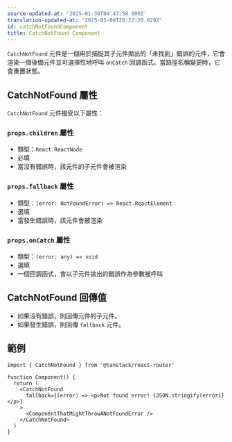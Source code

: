 ```yaml
---
source-updated-at: '2025-01-30T04:47:58.000Z'
translation-updated-at: '2025-05-08T20:22:20.829Z'
id: catchNotFoundComponent
title: CatchNotFound Component
---
```


`CatchNotFound` 元件是一個用於捕捉其子元件拋出的「未找到」錯誤的元件，它會渲染一個後備元件並可選擇性地呼叫 `onCatch` 回調函式。當路徑名稱變更時，它會重置狀態。

## CatchNotFound 屬性

`CatchNotFound` 元件接受以下屬性：

### `props.children` 屬性

- 類型：`React.ReactNode`
- 必填
- 當沒有錯誤時，該元件的子元件會被渲染

### `props.fallback` 屬性

- 類型：`(error: NotFoundError) => React.ReactElement`
- 選填
- 當發生錯誤時，該元件會被渲染

### `props.onCatch` 屬性

- 類型：`(error: any) => void`
- 選填
- 一個回調函式，會以子元件拋出的錯誤作為參數被呼叫

## CatchNotFound 回傳值

- 如果沒有錯誤，則回傳元件的子元件。
- 如果發生錯誤，則回傳 `fallback` 元件。

## 範例

```tsx
import { CatchNotFound } from '@tanstack/react-router'

function Component() {
  return (
    <CatchNotFound
      fallback={(error) => <p>Not found error! {JSON.stringify(error)}</p>}
    >
      <ComponentThatMightThrowANotFoundError />
    </CatchNotFound>
  )
}
```
